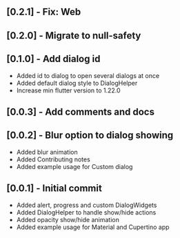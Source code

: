 ## [0.2.1] - Fix: Web
## [0.2.0] - Migrate to null-safety

## [0.1.0] - Add dialog id
* Added id to dialog to open several dialogs at once
* Added default dialog style to DialogHelper
* Increase min flutter version to 1.22.0

## [0.0.3] - Add comments and docs

## [0.0.2] - Blur option to dialog showing

* Added blur animation
* Added Contributing notes
* Added example usage for Custom dialog

## [0.0.1] - Initial commit

* Added alert, progress and custom DialogWidgets
* Added DialogHelper to handle show/hide actions
* Added opacity show/hide animation
* Added example usage for Material and Cupertino app

